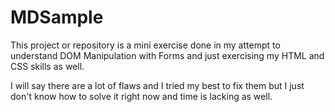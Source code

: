 # MDSample

This project or repository is a mini exercise done in my attempt to understand
DOM Manipulation with Forms and just exercising my HTML and CSS skills as well.

I will say there are a lot of flaws and I tried my best to fix them but I just don't know how to 
solve it right now and time is lacking as well.

